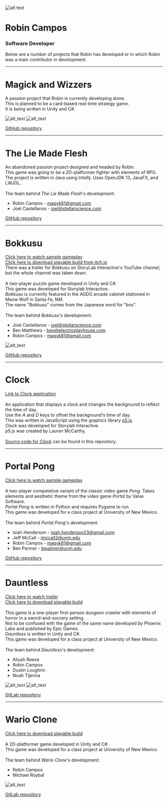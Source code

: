 [robin]: https://i.ibb.co/5kJ4B6P/robin-circle.png
[wizzers_shot_1]: https://i.ibb.co/JvzbFvB/board.png
[wizzers_shot_2]: https://i.ibb.co/Wg9kTVB/hand-smaller-cards.png
[bokkusu_shot]: https://img.itch.zone/aW1nLzM0MTU3ODkucG5n/original/TnGDPw.png
[dauntless_shot_1]: https://i.ibb.co/jk5kdT9/dauntless-1.png
[dauntless_shot_2]: https://i.ibb.co/s51qjDm/dauntless-2.png
[wario_shot]: https://i.ibb.co/60zQ84t/wario.png

![alt text][robin]

# Robin Campos
### Software Developer

<p>Below are a number of projects that Robin has developed or in which Robin was a main contributor in development.</p>

___

# Magick and Wizzers
A passion project that Robin is currently developing alone.<br>
This is planned to be a card-based real-time strategy game.<br>
It is being written in Unity and C#.<br>

![alt_text][wizzers_shot_1]
![alt_text][wizzers_shot_2]

[GitHub repository](https://github.com/magyk81/Magick_and_Wizzers)

---

# The Lie Made Flesh
An abandoned passion project designed and headed by Robin.<br>
This game was going to be a 2D-platformer fighter with elements of RPG.<br>
The project is written in Java using Intellij. Uses OpenJDK 13, JavaFX, and LWJGL.<br><br>
The team behind *The Lie Made Flesh*'s development:
+ Robin Campos - magyk81@gmail.com
+ Joel Castellanos - joel@stellarscience.com

[GitHub repository](https://github.com/magyk81/Droserogis)

___

# Bokkusu
[Click here to watch sample gameplay](https://youtu.be/Cv-jjsrRf2E)<br>
[Click here to download playable build from itch.io](https://magyk81.itch.io/bokkusu)<br>
There was a trailer for *Bokkusu* on StoryLab Interactive's YouTube channel, but the whole channel was taken down.<br><br>
A two-player puzzle game developed in Unity and C#.<br>
This game was developed for Storylab Interactive.<br>
*Bokkusu* is currently featured in the AGDG arcade cabinet stationed in Meow Wolf in Santa Fe, NM.<br>
The name "Bokkusu" comes from the Japanese word for "box".<br><br>
The team behind *Bokkusu*'s development:
+ Joel Castellanos - joel@stellarscience.com
+ Ben Matthews - ben@electricplayhouse.com
+ Robin Campos - magyk81@gmail.com

![alt_text][bokkusu_shot]

[GitHub repository](https://github.com/castellanos70/Bokkusu)

___

# Clock
[Link to Clock application](https://magyk81.github.io/Clock/index.html)<br><br>
An application that displays a clock and changes the background to reflect the time of day.<br>
Use the *A* and *D* keys to offset the background's time of day.<br>
This was written in JavaScript using the graphics library [p5.js](p5js.org).<br>
*Clock* was developed for Storylab Interactive.<br>
p5.js was created by Lauren McCarthy.<br><br>
[Source code for *Clock*](https://github.com/magyk81/magyk81.github.io/tree/master/Clock) can be found in this repository.

___

# Portal Pong
[Click here to watch sample gameplay](http://www.youtube.com/watch?v=5LbnfjEFXmo)<br><br>
A two-player competetive variant of the classic video game *Pong*. Takes elements and aesthetic theme from the video game *Portal* by Valve Software.<br>
*Portal Pong* is written in Python and requires Pygame to run.<br>
This game was developed for a class project at University of New Mexico.<br><br>
The team behind *Portal Pong*'s development:
+ Isiah Henderson - isiah.henderson23@gmail.com
+ Jeff McCall - imccall2@unm.edu
+ Robin Campos - magyk81@gmail.com
+ Ben Parmer - bipalmer@unm.edu

[GitHub repository](https://github.com/magyk81/Portal_Pong)

___

# Dauntless
[Click here to watch trailer](https://www.youtube.com/watch?v=UHjMnWaz_J8)<br>
[Click here to download playable build](http://www.mediafire.com/file/e18abd02h99cn6l/Dauntless_build.zip/file)<br><br>
This game is a one-player first-person dungeon crawler with elements of horror in a sword-and-sorcery setting.<br>
Not to be confused with the game of the same name developed by Phoenix Labs and published by Epic Games.<br>
*Dauntless* is written in Unity and C#.<br>
This game was developed for a class project at University of New Mexico.<br><br>
The team behind *Dauntless*'s development:
+ Aliyah Reese
+ Robin Campos
+ Dustin Loughrin
+ Noah Tijerina

![alt_text][dauntless_shot_1]
![alt_text][dauntless_shot_2]

[GitLab repository](https://gitlab.com/magyk81/Dauntless)

___

# Wario Clone
[Click here to download playable build](http://www.mediafire.com/file/e3ejf6scksfxdfr/Wario_Clone.zip/file)<br><br>
A 2D-platformer game developed in Unity and C#.<br>
This game was developed for a class project at University of New Mexico.<br><br>
The team behind *Wario Clone*'s development:
+ Robin Campos
+ Michael Roybal

![alt_text][wario_shot]

[GitLab repository](https://gitlab.com/magyk81/Wario_Clone)
